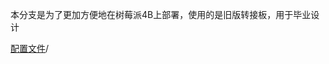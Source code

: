本分支是为了更加方便地在树莓派4B上部署，使用的是旧版转接板，用于毕业设计

[配置文件](./sx1302_hal/blob/master/packet_forwarder/global_conf_CN470.json)/
